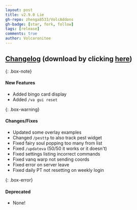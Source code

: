 ```yaml
---
layout: post
title: v2.9.0 Lie
gh-repo: zhenga8533/VolcAddons
gh-badge: [star, fork, follow]
tags: [release]
comments: true
author: Volcaronitee
---
```


## [Changelog](https://github.com/zhenga8533/VolcAddons/releases/tag/v2.9.0) (download by clicking [here](https://github.com/zhenga8533/VolcAddons/releases/download/v2.9.0/VolcAddons.zip))

{: .box-note}
#### New Features
- Added bingo card display
- Added `/va gui reset`

{: .box-warning}
#### Changes/Fixes
- Updated some overlay examples
- Changed `/pesttp` to also track pest widget
- Fixed fairy soul popping too many from list
- Fixed `/updateva` (50/50 it works or it doesn't)
- Fixed settings listing incorrect commands
- Fixed vanq warp not sending coords
- Fixed error on server leave
- Fixed daily PT not resetting on weekly login

{: .box-error}
#### Deprecated
- None!
